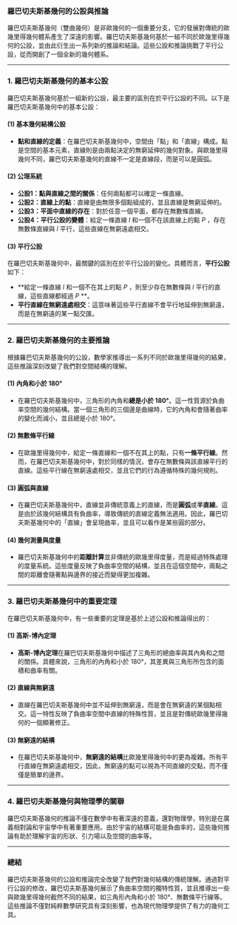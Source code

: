 ### **羅巴切夫斯基幾何的公設與推論**

羅巴切夫斯基幾何（雙曲幾何）是非歐幾何的一個重要分支，它的發展對傳統的歐幾里得幾何體系產生了深遠的影響。羅巴切夫斯基幾何基於一組不同於歐幾里得幾何的公設，並由此衍生出一系列新的推論和結論。這些公設和推論挑戰了平行公設，從而開創了一個全新的幾何體系。

---

### **1. 羅巴切夫斯基幾何的基本公設**

羅巴切夫斯基幾何基於一組新的公設，最主要的區別在於平行公設的不同。以下是羅巴切夫斯基幾何中的基本公設：

#### **(1) 基本幾何結構公設**
- **點和直線的定義**：在羅巴切夫斯基幾何中，空間由「點」和「直線」構成。點是空間的基本元素，直線則是由兩點決定的無窮延伸的幾何對象。與歐幾里得幾何不同，羅巴切夫斯基幾何的直線不一定是直線段，而是可以是圓弧。

#### **(2) 公理系統**
- **公設1：點與直線之間的關係**：任何兩點都可以確定一條直線。
- **公設2：直線上的點**：直線是由無限多個點組成的，並且直線是無窮延伸的。
- **公設3：平面中直線的存在**：對於任意一個平面，都存在無數條直線。
- **公設4：平行公設的變體**：給定一條直線  $`l`$  和一個不在該直線上的點  $`P`$ ，存在無數條直線與  $`l`$  平行，這些直線在無窮遠處相交。

#### **(3) 平行公設**
在羅巴切夫斯基幾何中，最關鍵的區別在於平行公設的變化。具體而言，**平行公設**如下：
- **給定一條直線  $`l`$  和一個不在其上的點  $`P`$ ，則至少存在無數條與  $`l`$  平行的直線，這些直線都經過  $`P`$ **。
- **平行直線在無窮遠處相交**：這意味著這些平行直線不會平行地延伸到無窮遠，而是在無窮遠的某一點交匯。

---

### **2. 羅巴切夫斯基幾何的主要推論**

根據羅巴切夫斯基幾何的公設，數學家推導出一系列不同於歐幾里得幾何的結果，這些推論深刻改變了我們對空間結構的理解。

#### **(1) 內角和小於 180°**
- 在羅巴切夫斯基幾何中，三角形的內角和**總是小於 180°**。這一性質源於負曲率空間的幾何結構。當一個三角形的三個邊是曲線時，它的內角和會隨著曲率的變化而減小，並且總是小於 180°。

#### **(2) 無數條平行線**
- 在歐幾里得幾何中，給定一條直線和一個不在其上的點，只有**一條平行線**。然而，在羅巴切夫斯基幾何中，對於同樣的情況，會存在無數條與該直線平行的直線。這些平行線在無窮遠處相交，並且它們的行為遵循特殊的幾何規則。

#### **(3) 圓弧與直線**
- 在羅巴切夫斯基幾何中，直線並非傳統意義上的直線，而是**圓弧**或**半直線**。這是由於該幾何結構具有負曲率，導致傳統的直線定義無法適用。因此，羅巴切夫斯基幾何中的「直線」會呈現曲率，並且可以看作是某些圓的部分。

#### **(4) 幾何測量與度量**
- 羅巴切夫斯基幾何中的**距離計算**並非傳統的歐幾里得度量，而是經過特殊處理的度量系統。這些度量反映了負曲率空間的結構，並且在這個空間中，兩點之間的距離會隨著點與邊界的接近而變得更加複雜。

---

### **3. 羅巴切夫斯基幾何中的重要定理**

在羅巴切夫斯基幾何中，有一些重要的定理是基於上述公設和推論得出的：

#### **(1) 高斯-博內定理**
- **高斯-博內定理**在羅巴切夫斯基幾何中描述了三角形的總曲率與其內角和之間的關係。具體來說，三角形的內角和小於 180°，其差異與三角形所包含的面積和曲率有關。
  
#### **(2) 直線與無窮遠**
- 直線在羅巴切夫斯基幾何中並不延伸到無窮遠，而是會在無窮遠的某個點相交。這一特性反映了負曲率空間中直線的特殊性質，並且是對傳統歐幾里得幾何的一個顯著修正。

#### **(3) 無窮遠的結構**
- 在羅巴切夫斯基幾何中，**無窮遠的結構**比歐幾里得幾何中的更為複雜。所有平行直線在無窮遠處相交，因此，無窮遠的點可以視為不同直線的交點，而不僅僅是簡單的邊界。

---

### **4. 羅巴切夫斯基幾何與物理學的關聯**

羅巴切夫斯基幾何的推論不僅在數學中有著深遠的意義，還對物理學，特別是在廣義相對論和宇宙學中有著重要應用。由於宇宙的結構可能是負曲率的，這些幾何推論有助於理解宇宙的形狀、引力場以及空間的曲率等。

---

### **總結**

羅巴切夫斯基幾何的公設和推論完全改變了我們對幾何結構的傳統理解。通過對平行公設的修改，羅巴切夫斯基幾何展示了負曲率空間的獨特性質，並且推導出一些與歐幾里得幾何截然不同的結果，如三角形內角和小於 180°、無數條平行線等。這些推論不僅對純粹數學研究具有深刻影響，也為現代物理學提供了有力的幾何工具。